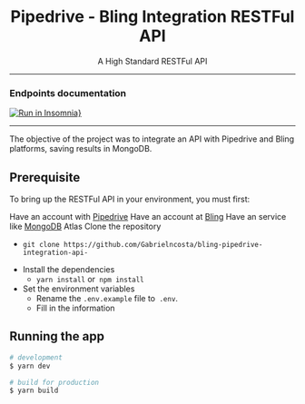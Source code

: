 <h1 align="center">Pipedrive - Bling Integration RESTFul API</h1>

<p align="center">A High Standard RESTFul API</p>

<hr>

### Endpoints documentation

[![Run in Insomnia}](https://insomnia.rest/images/run.svg)](https://insomnia.rest/run/?label=LinkApi&uri=https%3A%2F%2Fraw.githubusercontent.com%2FGabrielncosta%2Fbling-pipedrive-integration-api-%2Fmaster%2Fexport.json)

<hr>

The objective of the project was to integrate an API with Pipedrive and Bling platforms, saving results in MongoDB.

## Prerequisite

To bring up the RESTFul API in your environment, you must first:

Have an account with [Pipedrive](https://www.pipedrive.com/)
Have an account at [Bling](https://bling.com.br/)
Have an service like [MongoDB](https://www.mongodb.com/cloud/atlas) Atlas
Clone the repository
   - `git clone https://github.com/Gabrielncosta/bling-pipedrive-integration-api-`
* Install the dependencies
   - `yarn install` or` npm install`
*  Set the environment variables
   - Rename the `.env.example` file to` .env`.
   - Fill in the information

## Running the app

```bash
# development
$ yarn dev

# build for production
$ yarn build
```
